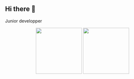 ## Hi there 👋

<!--
**xSaberZ81/xSaberZ81** is a ✨ _special_ ✨ repository because its `README.md` (this file) appears on your GitHub profile.

Here are some ideas to get you started:

- 🔭 I’m currently working on ...
- 🌱 I’m currently learning ...
- 👯 I’m looking to collaborate on ...
- 🤔 I’m looking for help with ...
- 💬 Ask me about ...
- 📫 How to reach me: ...
- 😄 Pronouns: ...
- ⚡ Fun fact: ...
-->

Junior developper

<p align='center'>
   <a href="https://github-readme-stats.vercel.app/api?username=xSaberZ81&theme=default&show_icons=true&hide_border=true&count_private=true">
       <img height=150 src="https://github-readme-stats.vercel.app/api?username=xSaberZ81&theme=default&show_icons=true&hide_border=true&count_private=true"/></a>
   <a href="https://github-readme-stats.vercel.app/api/top-langs/?username=xSaberZ81&theme=default&show_icons=true&hide_border=true&layout=compact">
       <img height=150 src="https://github-readme-stats.vercel.app/api/top-langs/?username=xSaberZ81&theme=default&show_icons=true&hide_border=true&layout=compact"/></a>
</p>

